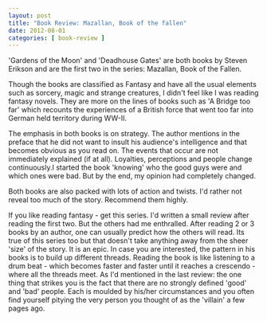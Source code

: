 ```yaml
---
layout: post
title: "Book Review: Mazallan, Book of the fallen"
date: 2012-08-01
categories: [ book-review ]
---
```

'Gardens of the Moon' and 'Deadhouse Gates' are both books by Steven Erikson and are the first two in the series: Mazallan, Book of the Fallen. 

Though the books are classified as Fantasy and have all the usual elements such as sorcery, magic and strange creatures, I didn't feel like I was reading fantasy novels. They are more on the lines of books such as 'A Bridge too far' which recounts the experiences of a British force that went too far into German held territory during WW-II. 

The emphasis in both books is on strategy. The author mentions in the preface that he did not want to insult his audience's intelligence and that becomes obvious as you read on. The events that occur are not immediately explained (if at all). Loyalties, perceptions and people change continuously.I started the book 'knowing' who the good guys were and which ones were bad. But by the end, my opinion had completely changed. 

Both books are also packed with lots of action and twists. I'd rather not reveal too much of the story. Recommend them highly.

If you like reading fantasy - get this series. I'd written a small review after reading the first two. But the others had me enthralled. After reading 2 or 3 books by an author, one can usually predict how the others will read. Its true of this series too but that doesn't take anything away from the sheer 'size' of the story. It is an epic. In case you are interested, the pattern in his books is to build up different threads. Reading the book is like listening to a drum beat - which becomes faster and faster until it reaches a crescendo - where all the threads meet. As I'd mentioned in the last review: the one thing that strikes you is the fact that there are no strongly defined 'good' and 'bad' people. Each is moulded by his/her circumstances and you often find yourself pitying the very person you thought of as the 'villain' a few pages ago.
